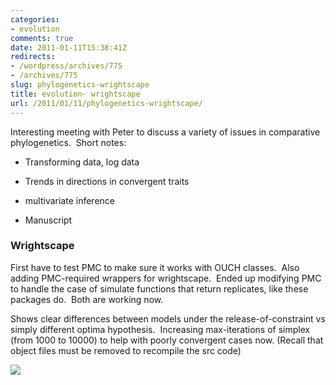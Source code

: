 ```yaml
---
categories:
- evolution
comments: true
date: 2011-01-11T15:38:41Z
redirects:
- /wordpress/archives/775
- /archives/775
slug: phylogenetics-wrightscape
title: evolution- wrightscape
url: /2011/01/11/phylogenetics-wrightscape/
---
```


Interesting meeting with Peter to discuss a variety of issues in comparative phylogenetics.  Short notes:



	
  * Transforming data, log data

	
  * Trends in directions in convergent traits

	
  * multivariate inference

	
  * Manuscript




### Wrightscape


First have to test PMC to make sure it works with OUCH classes.  Also adding PMC-required wrappers for wrightscape.  Ended up modifying PMC to handle the case of simulate functions that return replicates, like these packages do.  Both are working now.

Shows clear differences between models under the release-of-constraint vs simply different optima hypothesis.  Increasing max-iterations of simplex (from 1000 to 10000) to help with poorly convergent cases now. (Recall that object files must be removed to recompile the src code)

![]( http://farm6.staticflickr.com/5122/5347054109_475e57bd2a_o.png )

